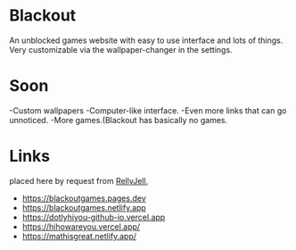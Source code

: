 # Blackout
An unblocked games website with easy to use interface and lots of things. Very customizable via the wallpaper-changer in the settings.
# Soon
-Custom wallpapers
-Computer-like interface.
-Even more links that can go unnoticed.
-More games.(Blackout has basically no games.

# Links
placed here by request from  [RellyJell](https://github.com/RellyJell),
- https://blackoutgames.pages.dev
- https://blackoutgames.netlify.app
- https://dotlyhiyou-github-io.vercel.app
- https://hihowareyou.vercel.app/
- https://mathisgreat.netlify.app/
